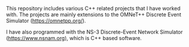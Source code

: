 This repository includes various C++ related projects that I have worked with. The projects are mainly extensions to the 
OMNeT++ Discrete Event Simulator (https://omnetpp.org/).

I have also programmed with the NS-3 Discrete-Event Network Simulator (https://www.nsnam.org), which is C++ based software.
